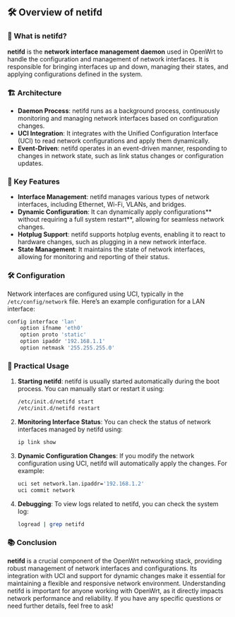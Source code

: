 ## 🛠️ Overview of netifd

### 📜 What is netifd?
**netifd** is the **network interface management daemon** used in OpenWrt to handle the configuration and management of network interfaces. It is responsible for bringing interfaces up and down, managing their states, and applying configurations defined in the system.

### 🏗️ Architecture
- **Daemon Process**: netifd runs as a background process, continuously monitoring and managing network interfaces based on configuration changes.
- **UCI Integration**: It integrates with the Unified Configuration Interface (UCI) to read network configurations and apply them dynamically.
- **Event-Driven**: netifd operates in an event-driven manner, responding to changes in network state, such as link status changes or configuration updates.

### 🔑 Key Features
- **Interface Management**: netifd manages various types of network interfaces, including Ethernet, Wi-Fi, VLANs, and bridges.
- **Dynamic Configuration**: It can dynamically apply configurations** without requiring a full system restart**, allowing for seamless network changes.
- **Hotplug Support**: netifd supports hotplug events, enabling it to react to hardware changes, such as plugging in a new network interface.
- **State Management**: It maintains the state of network interfaces, allowing for monitoring and reporting of their status.

### 🛠️ Configuration
Network interfaces are configured using UCI, typically in the `/etc/config/network` file. Here’s an example configuration for a LAN interface:

```bash
config interface 'lan'
    option ifname 'eth0'
    option proto 'static'
    option ipaddr '192.168.1.1'
    option netmask '255.255.255.0'
```

### 🔄 Practical Usage
1. **Starting netifd**: netifd is usually started automatically during the boot process. You can manually start or restart it using:
   ```bash
   /etc/init.d/netifd start
   /etc/init.d/netifd restart
   ```

2. **Monitoring Interface Status**: You can check the status of network interfaces managed by netifd using:
   ```bash
   ip link show
   ```

3. **Dynamic Configuration Changes**: If you modify the network configuration using UCI, netifd will automatically apply the changes. For example:
   ```bash
   uci set network.lan.ipaddr='192.168.1.2'
   uci commit network
   ```

4. **Debugging**: To view logs related to netifd, you can check the system log:
   ```bash
   logread | grep netifd
   ```

### 📚 Conclusion
**netifd** is a crucial component of the OpenWrt networking stack, providing robust management of network interfaces and configurations. Its integration with UCI and support for dynamic changes make it essential for maintaining a flexible and responsive network environment. Understanding netifd is important for anyone working with OpenWrt, as it directly impacts network performance and reliability. If you have any specific questions or need further details, feel free to ask!
